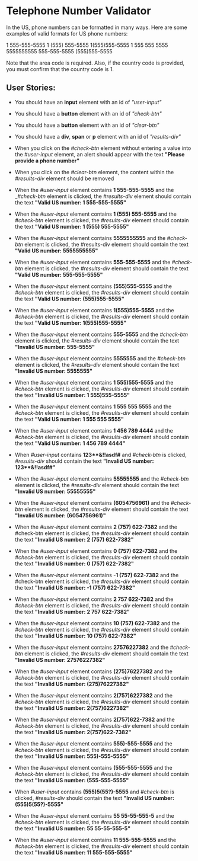 # Telephone Number Validator

In the US, phone numbers can be formatted in many ways. Here are some examples of valid formats for US phone numbers:

1 555-555-5555
1 (555) 555-5555
1(555)555-5555
1 555 555 5555
5555555555
555-555-5555
(555)555-5555

Note that the area code is required. Also, if the country code is provided, you must confirm that the country code is 1.

## User Stories:

- You should have an __input__ element with an id of *"user-input"*

- You should have a __button__ element with an id of *"check-btn"*

- You should have a __button__ element with an id of *"clear-btn"*

- You should have a __div__, __span__ or __p__ element with an id of *"results-div"*

- When you click on the *#check-btn* element without entering a value into the *#user-input* element, an alert should appear with the text __"Please provide a phone number"__

- When you click on the *#clear-btn* element, the content within the *#results-div* element should be removed

- When the _#user-input_ element contains __1 555-555-5555__ and the _*#check-btn* element is clicked, the _#results-div_ element should contain the text __"Valid US number: 1 555-555-5555"__

- When the _#user-input_ element contains __1 (555) 555-5555__ and the _#check-btn_ element is clicked, the _#results-div_ element should contain the text __"Valid US number: 1 (555) 555-5555"__

- When the _#user-input_ element contains __5555555555__ and the _#check-btn_ element is clicked, the #results-div element should contain the text __"Valid US number: 5555555555"__

- When the _#user-input_ element contains __555-555-5555__ and the _#check-btn_ element is clicked, the _#results-div_ element should contain the text __"Valid US number: 555-555-5555"__

- When the _#user-input_ element contains __(555)555-5555__ and the _#check-btn_ element is clicked, the _#results-div_ element should contain the text __"Valid US number: (555)555-5555"__

- When the _#user-input_ element contains __1(555)555-5555__ and the _#check-btn_ element is clicked, the _#results-div_ element should contain the text __"Valid US number: 1(555)555-5555"__

- When the _#user-input_ element contains __555-5555__ and the _#check-btn_ element is clicked, the _#results-div_ element should contain the text __"Invalid US number: 555-5555"__

- When the _#user-input_ element contains __5555555__ and the _#check-btn_ element is clicked, the _#results-div_ element should contain the text __"Invalid US number: 5555555"__

- When the _#user-input_ element contains __1 555)555-5555__ and the _#check-btn_ element is clicked, the _#results-div_ element should contain the text __"Invalid US number: 1 555)555-5555"__

- When the _#user-input_ element contains __1 555 555 5555__ and the _#check-btn_ element is clicked, the _#results-div_ element should contain the text __"Valid US number: 1 555 555 5555"__

- When the _#user-input_ element contains __1 456 789 4444__ and the _#check-btn_ element is clicked, the _#results-div_ element should contain the text __"Valid US number: 1 456 789 4444"__

- When _#user-input_ contains __123**&!!asdf#__ and _#check-btn_ is clicked, _#results-div_ should contain the text __"Invalid US number: 123**&!!asdf#"__

- When the _#user-input_ element contains __55555555__ and the _#check-btn_ element is clicked, the _#results-div_ element should contain the text __"Invalid US number: 55555555"__

- When the _#user-input_ element contains __(6054756961)__ and the _#check-btn_ element is clicked, the _#results-div_ element should contain the text __"Invalid US number: (6054756961)"__

- When the _#user-input_ element contains __2 (757) 622-7382__ and the #check-btn element is clicked, the _#results-div_ element should contain the text __"Invalid US number: 2 (757) 622-7382"__

- When the _#user-input_ element contains __0 (757) 622-7382__ and the _#check-btn_ element is clicked, the _#results-div_ element should contain the text __"Invalid US number: 0 (757) 622-7382"__

- When the _#user-input_ element contains __-1 (757) 622-7382__ and the #check-btn element is clicked, the _#results-div_ element should contain the text __"Invalid US number: -1 (757) 622-7382"__

- When the _#user-input_ element contains __2 757 622-7382__ and the _#check-btn_ element is clicked, the _#results-div_ element should contain the text __"Invalid US number: 2 757 622-7382"__

- When the _#user-input_ element contains __10 (757) 622-7382__ and the _#check-btn_ element is clicked, the _#results-div_ element should contain the text __"Invalid US number: 10 (757) 622-7382"__

- When the _#user-input_ element contains __27576227382__ and the _#check-btn_ element is clicked, the _#results-div_ element should contain the text __"Invalid US number: 27576227382"__

- When the _#user-input_ element contains __(275)76227382__ and the _#check-btn_ element is clicked, the _#results-div_ element should contain the text __"Invalid US number: (275)76227382"__

- When the _#user-input_ element contains __2(757)6227382__ and the _#check-btn_ element is clicked, the _#results-div_ element should contain the text __"Invalid US number: 2(757)6227382"__

- When the _#user-input_ element contains __2(757)622-7382__ and the _#check-btn_ element is clicked, the _#results-div_ element should contain the text __"Invalid US number: 2(757)622-7382"__

- When the _#user-input_ element contains __555)-555-5555__ and the _#check-btn_ element is clicked, the _#results-div_ element should contain the text __"Invalid US number: 555)-555-5555"__

- When the _#user-input_ element contains __(555-555-5555__ and the _#check-btn_ element is clicked, the _#results-div_ element should contain the text __"Invalid US number: (555-555-5555"__

- When _#user-input_ contains __(555)5(55?)-5555__ and _#check-btn_ is clicked, _#results-div_ should contain the text __"Invalid US number: (555)5(55?)-5555"__

- When the _#user-input_ element contains __55 55-55-555-5__ and the _#check-btn_ element is clicked, the _#results-div_ element should contain the text __"Invalid US number: 55 55-55-555-5"__

- When the _#user-input_ element contains __11 555-555-5555__ and the _#check-btn_ element is clicked, the _#results-div_ element should contain the text __"Invalid US number: 11 555-555-5555"__